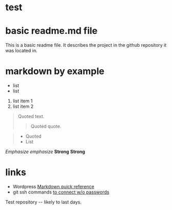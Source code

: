 test
====

# basic readme.md file
This is a basic readme file.  It describes the project in the github repository it was located in.

# markdown by example
* list 
* list

1. list item 1
2. list item 2

> Quoted text.
> > Quoted quote.

> * Quoted 
> * List

	
*Emphasize* _emphasize_
**Strong** __Strong__


# links 
* Wordpress [Markdown quick reference](https://en.support.wordpress.com/markdown-quick-reference/ "just the facts maam")
* git ssh commands [to connect w/o passwords](https://gist.github.com/developius/c81f021eb5c5916013dc "git ssh commands")

Test repository -- likely to last days.

